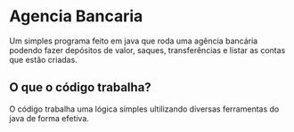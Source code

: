 
# Agencia Bancaria


Um simples programa feito em java que roda uma agência bancária podendo fazer depósitos de valor, saques, transferências e listar as contas que estão criadas.


## O que o código trabalha?


O código trabalha uma lógica simples ultilizando diversas ferramentas do java de forma efetiva.



